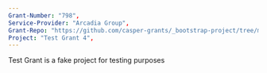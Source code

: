 ```yaml
---
Grant-Number: "798", 
Service-Provider: "Arcadia Group", 
Grant-Repo: "https://github.com/casper-grants/_bootstrap-project/tree/main/793_Fondant", 
Project: "Test Grant 4",
---
```

<!--lang:en--> 
Test Grant is a fake project for testing purposes
<!--lang:es--] 
test
<!--lang:de--] 
test
<!--lang:fr--] 
test
<!--lang:pl--] 
test
<!--lang:uk--] 
test
[!--lang:*-->  
